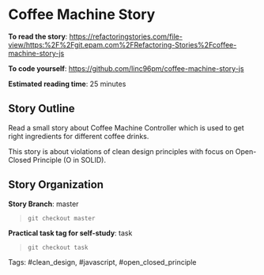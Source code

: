 # Coffee Machine Story

**To read the story**: https://refactoringstories.com/file-view/https:%2F%2Fgit.epam.com%2FRefactoring-Stories%2Fcoffee-machine-story-js

**To code yourself**: https://github.com/linc96pm/coffee-machine-story-js

**Estimated reading time**: 25 minutes

## Story Outline
Read a small story about Coffee Machine Controller which is used to get right ingredients for different coffee drinks.

This story is about violations of clean design principles with focus on
Open-Closed Principle (O in SOLID).

## Story Organization
**Story Branch**: master
> `git checkout master`

**Practical task tag for self-study**: task
> `git checkout task`

Tags: #clean_design, #javascript, #open_closed_principle